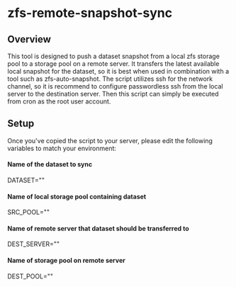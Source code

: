 # zfs-remote-snapshot-sync

## Overview
This tool is designed to push a dataset snapshot from a local zfs storage pool to a storage pool on a remote server.  It transfers the latest available local snapshot for the dataset, so it is best when used in combination with a tool such as zfs-auto-snapshot.  The script utilizes ssh for the network channel, so it is recommend to configure passwordless ssh from the local server to the destination server. Then this script can simply be executed from cron as the root user account.

## Setup
Once you've copied the script to your server, please edit the following variables to match your environment:

#### Name of the dataset to sync
DATASET=""

#### Name of local storage pool containing dataset
SRC_POOL=""

#### Name of remote server that dataset should be transferred to
DEST_SERVER=""

#### Name of storage pool on remote server
DEST_POOL=""
